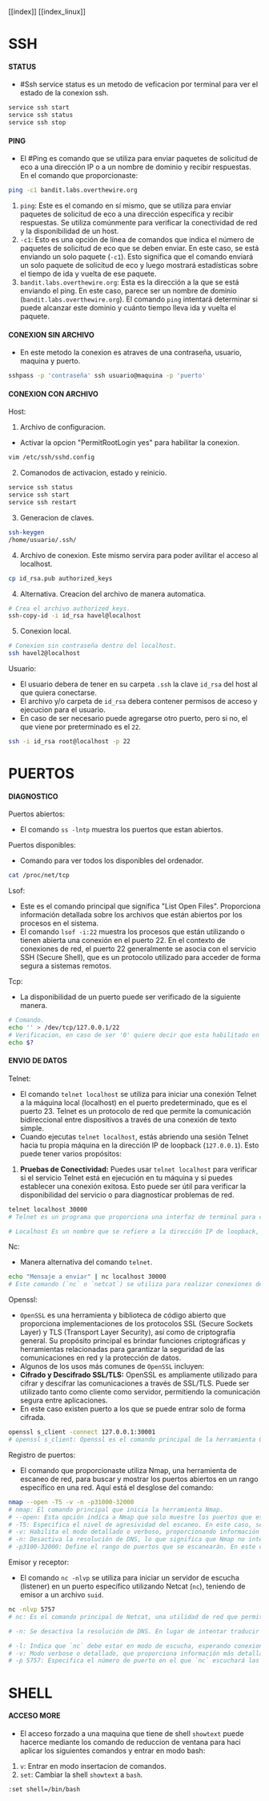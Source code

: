 [[index]]
[[index_linux]]

# SSH

#### STATUS
- #Ssh service status es un metodo de veficacion por terminal para ver el estado de la conexion ssh.
```sh
service ssh start
service ssh status
service ssh stop
```


#### PING
- El #Ping es comando que se utiliza para enviar paquetes de solicitud de eco a una dirección IP o a un nombre de dominio y recibir respuestas. En el comando que proporcionaste:
```sh
ping -c1 bandit.labs.overthewire.org
```
1. `ping`: Este es el comando en sí mismo, que se utiliza para enviar paquetes de solicitud de eco a una dirección específica y recibir respuestas. Se utiliza comúnmente para verificar la conectividad de red y la disponibilidad de un host.
2. `-c1`: Esto es una opción de línea de comandos que indica el número de paquetes de solicitud de eco que se deben enviar. En este caso, se está enviando un solo paquete (`-c1`). Esto significa que el comando enviará un solo paquete de solicitud de eco y luego mostrará estadísticas sobre el tiempo de ida y vuelta de ese paquete.
3. `bandit.labs.overthewire.org`: Esta es la dirección a la que se está enviando el ping. En este caso, parece ser un nombre de dominio (`bandit.labs.overthewire.org`). El comando `ping` intentará determinar si puede alcanzar este dominio y cuánto tiempo lleva ida y vuelta el paquete.


#### **CONEXION SIN ARCHIVO**
- En este metodo la conexion es atraves de una contraseña, usuario, maquina y puerto. 
```sh
sshpass -p 'contraseña' ssh usuario@maquina -p 'puerto'
```


#### **CONEXION  CON ARCHIVO**
Host:
1. Archivo de configuracion.
- Activar la opcion "PermitRootLogin yes" para habilitar la conexion.
```sh
vim /etc/ssh/sshd.config
``` 
2. Comanodos de activacion, estado y reinicio. 
```sh
service ssh status
service ssh start
service ssh restart
``` 
3. Generacion de claves.
```bash
ssh-keygen
/home/usuario/.ssh/
```
4. Archivo de conexion. Este mismo servira para poder avilitar el acceso al localhost.
```bash
cp id_rsa.pub authorized_keys
```
4. Alternativa. Creacion del archivo de manera automatica.
```sh
# Crea el archivo authorized_keys.
ssh-copy-id -i id_rsa havel@localhost
```
5. Conexion local.
```bash
# Conexion sin contraseña dentro del localhost.
ssh havel2@localhost
```

Usuario:
- El usuario debera de tener en su carpeta `.ssh` la clave `id_rsa` del host al que quiera conectarse.
- El archivo y/o carpeta de `id_rsa` debera contener permisos de acceso y ejecucion para el usuario. 
- En caso de ser necesario puede agregarse otro puerto, pero si no, el que viene por preterminado es el `22`.
```sh
ssh -i id_rsa root@localhost -p 22
``` 




# **PUERTOS**

#### **DIAGNOSTICO**

Puertos abiertos:
- El comando `ss -lntp` muestra los puertos que estan abiertos.

Puertos disponibles:
- Comando para ver todos los disponibles del ordenador.
```sh
cat /proc/net/tcp
```

Lsof:
- Este es el comando principal que significa "List Open Files". Proporciona información detallada sobre los archivos que están abiertos por los procesos en el sistema.
- El comando `lsof -i:22` muestra los procesos que están utilizando o tienen abierta una conexión en el puerto 22. En el contexto de conexiones de red, el puerto 22 generalmente se asocia con el servicio SSH (Secure Shell), que es un protocolo utilizado para acceder de forma segura a sistemas remotos.

Tcp:
- La disponibilidad de un puerto puede ser verificado de la siguiente manera.
```bash
# Comando. 
echo '' > /dev/tcp/127.0.0.1/22
# Verificacion, en caso de ser '0' quiere decir que esta habilitado en caso contrario sera un '1'.
echo $?
```


#### **ENVIO DE DATOS**

Telnet:
- El comando `telnet localhost` se utiliza para iniciar una conexión Telnet a la máquina local (localhost) en el puerto predeterminado, que es el puerto 23. Telnet es un protocolo de red que permite la comunicación bidireccional entre dispositivos a través de una conexión de texto simple.
- Cuando ejecutas `telnet localhost`, estás abriendo una sesión Telnet hacia tu propia máquina en la dirección IP de loopback (`127.0.0.1`). Esto puede tener varios propósitos:
1. **Pruebas de Conectividad:** Puedes usar `telnet localhost` para verificar si el servicio Telnet está en ejecución en tu máquina y si puedes establecer una conexión exitosa. Esto puede ser útil para verificar la disponibilidad del servicio o para diagnosticar problemas de red.
```bash 
telnet localhost 30000
# Telnet es un programa que proporciona una interfaz de terminal para conectarse a servidores utilizando el protocolo Telnet. Se utiliza para establecer conexiones con otros sistemas en la red.

# Localhost Es un nombre que se refiere a la dirección IP de loopback, que es `127.0.0.1`. En este contexto, significa que estás intentando conectarte a un servidor que se ejecuta en tu propia máquina.
```

Nc:
- Manera alternativa del comando `telnet`.
```bash
echo "Mensaje a enviar" | nc localhost 30000
# Este comando (`nc` o `netcat`) se utiliza para realizar conexiones de red. En este caso, está intentando establecer una conexión TCP con el servidor en el localhost (127.0.0.1) en el puerto 30000.
```

Openssl:
- `OpenSSL` es una herramienta y biblioteca de código abierto que proporciona implementaciones de los protocolos SSL (Secure Sockets Layer) y TLS (Transport Layer Security), así como de criptografía general. Su propósito principal es brindar funciones criptográficas y herramientas relacionadas para garantizar la seguridad de las comunicaciones en red y la protección de datos.
- Algunos de los usos más comunes de `OpenSSL` incluyen:
- **Cifrado y Descifrado SSL/TLS:** OpenSSL es ampliamente utilizado para cifrar y descifrar las comunicaciones a través de SSL/TLS. Puede ser utilizado tanto como cliente como servidor, permitiendo la comunicación segura entre aplicaciones.
- En este caso existen puerto a los que se puede entrar solo de forma cifrada.
```bash
openssl s_client -connect 127.0.0.1:30001
# openssl s_client: Openssl es el comando principal de la herramienta OpenSSL, y `s_client` es una subcomando específica para actuar como un cliente SSL/TLS. Este subcomando permite realizar conexiones SSL/TLS y mostrar información detallada sobre la conexión.
```

Registro de puertos:
- El comando que proporcionaste utiliza Nmap, una herramienta de escaneo de red, para buscar y mostrar los puertos abiertos en un rango específico en una red. Aquí está el desglose del comando:
```bash
nmap --open -T5 -v -n -p31000-32000
# nmap: El comando principal que inicia la herramienta Nmap.
# --open: Esta opción indica a Nmap que solo muestre los puertos que están abiertos. Esto filtra la salida para mostrar solo los puertos que están actualmente accesibles.
# -T5: Especifica el nivel de agresividad del escaneo. En este caso, se establece en 5, que es el nivel más alto (más rápido y más agresivo). Ten en cuenta que configurar un nivel de agresividad muy alto puede afectar la precisión del escaneo y aumentar la probabilidad de ser detectado.
# -v: Habilita el modo detallado o verboso, proporcionando información más detallada sobre el progreso del escaneo.
# -n: Desactiva la resolución de DNS, lo que significa que Nmap no intentará resolver las direcciones IP a nombres de host. Esto puede acelerar el escaneo y reducir la dependencia de la resolución DNS.
# -p3100-32000: Define el rango de puertos que se escanearán. En este caso, se están escaneando los puertos desde el 3100 hasta el 32000.
```

Emisor y receptor:
- El comando `nc -nlvp` se utiliza para iniciar un servidor de escucha (listener) en un puerto específico utilizando Netcat (`nc`), teniendo de emisor a un archivo `suid`.
```bash
nc -nlvp 5757
# nc: Es el comando principal de Netcat, una utilidad de red que permite la lectura y escritura de datos en conexiones de red.

# -n: Se desactiva la resolución de DNS. En lugar de intentar traducir los nombres de host a direcciones IP, nc mostrará las direcciones IP directamente

# -l: Indica que `nc` debe estar en modo de escucha, esperando conexiones entrantes en lugar de intentar conectarse a otro host.
# -v: Modo verbose o detallado, que proporciona información más detallada sobre la actividad.
# -p 5757: Especifica el número de puerto en el que `nc` escuchará las conexiones entrantes. En este caso, está configurado en el puerto 5757.
```


# SHELL

#### ACCESO MORE
- El acceso forzado a una maquina que tiene de shell `showtext` puede hacerce mediante los comando de reduccion de ventana para haci aplicar los siguientes comandos y entrar en modo bash:
1. `v`:  Entrar en modo insertacion de comandos.
2. `set`: Cambiar la shell `showtext` a `bash`.
```bash
:set shell=/bin/bash 
```